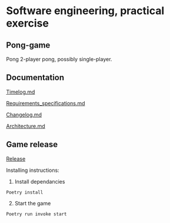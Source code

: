 # Software engineering, practical exercise
## Pong-game
Pong 2-player pong, possibly single-player.

## Documentation

[Timelog.md](https://github.com/IsmailTadji/ot-harjoitustyo/blob/master/Pong/documentation/timelog.md)

[Requirements_specifications.md](https://github.com/IsmailTadji/ot-harjoitustyo/blob/master/Pong/documentation/requirements_specifcations.md)

[Changelog.md](https://github.com/IsmailTadji/ot-harjoitustyo/blob/master/Pong/documentation/changelog.md)

[Architecture.md](https://github.com/IsmailTadji/ot-harjoitustyo/blob/master/Pong/documentation/architecture.md)

## Game release

[Release](https://github.com/IsmailTadji/ot-harjoitustyo/releases/tag/Viikko5)

Installing instructions:

1. Install dependancies
```
Poetry install
```

2. Start the game
```
Poetry run invoke start
```

